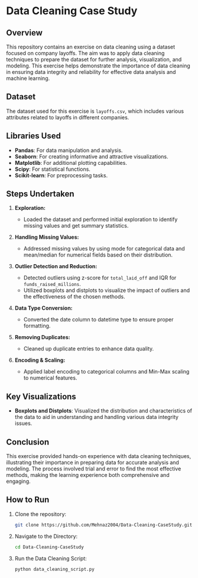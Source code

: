 # Data Cleaning Case Study

## Overview

This repository contains an exercise on data cleaning using a dataset focused on company layoffs. The aim was to apply data cleaning techniques to prepare the dataset for further analysis, visualization, and modeling. This exercise helps demonstrate the importance of data cleaning in ensuring data integrity and reliability for effective data analysis and machine learning.

## Dataset

The dataset used for this exercise is `layoffs.csv`, which includes various attributes related to layoffs in different companies.

## Libraries Used

- **Pandas**: For data manipulation and analysis.
- **Seaborn**: For creating informative and attractive visualizations.
- **Matplotlib**: For additional plotting capabilities.
- **Scipy**: For statistical functions.
- **Scikit-learn**: For preprocessing tasks.

## Steps Undertaken

1. **Exploration:**
   - Loaded the dataset and performed initial exploration to identify missing values and get summary statistics.

2. **Handling Missing Values:**
   - Addressed missing values by using mode for categorical data and mean/median for numerical fields based on their distribution.

3. **Outlier Detection and Reduction:**
   - Detected outliers using z-score for `total_laid_off` and IQR for `funds_raised_millions`.
   - Utilized boxplots and distplots to visualize the impact of outliers and the effectiveness of the chosen methods.

4. **Data Type Conversion:**
   - Converted the date column to datetime type to ensure proper formatting.

5. **Removing Duplicates:**
   - Cleaned up duplicate entries to enhance data quality.

6. **Encoding & Scaling:**
   - Applied label encoding to categorical columns and Min-Max scaling to numerical features.

## Key Visualizations

- **Boxplots and Distplots**: Visualized the distribution and characteristics of the data to aid in understanding and handling various data integrity issues.

## Conclusion

This exercise provided hands-on experience with data cleaning techniques, illustrating their importance in preparing data for accurate analysis and modeling. The process involved trial and error to find the most effective methods, making the learning experience both comprehensive and engaging.

## How to Run

1. Clone the repository:
   ```bash
   git clone https://github.com/Mehnaz2004/Data-Cleaning-CaseStudy.git
2. Navigate to the Directory:
   ```bash
   cd Data-Cleaning-CaseStudy
3. Run the Data Cleaning Script:
   ```bash
   python data_cleaning_script.py

   
